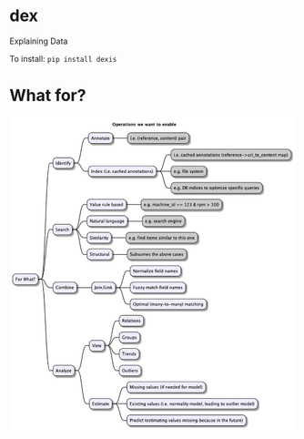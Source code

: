 # dex
Explaining Data


To install:	```pip install dexis```


# What for?

![image](https://github.com/i2mint/dexis/raw/master/docs/what_for.png)
